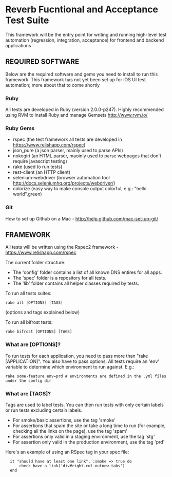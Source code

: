 Reverb Fucntional and Acceptance Test Suite
=================

This framework will be the entry point for writing and running high-level test automation (regression, integration, acceptance) for frontend and backend applications

## REQUIRED SOFTWARE
Below are the required software and gems you need to install to run this framework. This framework has not yet been set up for iOS UI test automation; more about that to come shortly

### Ruby
All tests are developed in Ruby (version 2.0.0-p247). Highly recommended using RVM to install Ruby and manage Gemsets http://www.rvm.io/

### Ruby Gems
- rspec (the test framework all tests are developed in https://www.relishapp.com/rspec)
- json_pure (a json parser, mainly used to parse APIs)
- nokogiri (an HTML parser, maoinly used to parse webpages that don't require javascript testing)
- rake (used to run tests)
- rest-client (an HTTP client)
- selenium-webdriver (browser automation tool http://docs.seleniumhq.org/projects/webdriver/)
- colorize (easy way to make console output colorful, e.g.: "hello world".green)

### Git
How to set up Github on a Mac - http://help.github.com/mac-set-up-git/

## FRAMEWORK 

All tests will be written using the Rspec2 framework - https://www.relishapp.com/rspec

The current folder structure:

- The 'config' folder contains a list of all known DNS entires for all apps.
- The 'spec' folder is a repository for all tests.
- The 'lib' folder contains all helper classes required by tests.

To run all tests suites:

    rake all [OPTIONS] [TAGS] 
(options and tags explained below)

To run all bifrost tests:

    rake bifrost [OPTIONS] [TAGS]

### What are [OPTIONS]?

To run tests for each application, you need to pass more than "rake [APPLICATION]". You also have to pass options. All tests require an 'env' variable to determine which environment to run against. E.g.:

    rake some-feature env=prd # environments are defined in the .yml files under the config dir

### What are [TAGS]?

Tags are used to label tests. You can then run tests with only certain labels or run tests excluding certain labels.

- For smoke/basic assertions, use the tag 'smoke'
- For assertions that spam the site or take a long time to run (for example, checking all the links on the page), use the tag 'spam'
- For assertions only valid in a staging environment, use the tag 'stg'
- For assertion only valid in the production environment, use the tag 'prd'

Here's an example of using an RSpec tag in your spec file:

      it "should have at least one link", :smoke => true do
          check_have_a_link('div#right-col-outnow-tabs')
      end
